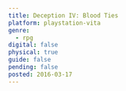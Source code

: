 ```yaml
---
title: Deception IV: Blood Ties
platform: playstation-vita
genre:
  - rpg
digital: false
physical: true
guide: false
pending: false
posted: 2016-03-17
---
```

